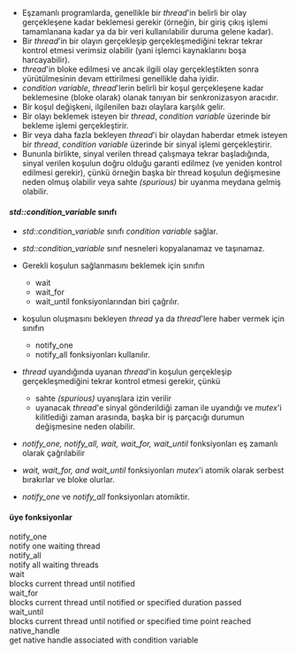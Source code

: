 + Eşzamanlı programlarda, genellikle bir _thread_'in belirli bir olay gerçekleşene kadar beklemesi gerekir (örneğin, bir giriş çıkış işlemi tamamlanana kadar ya da bir veri kullanılabilir duruma gelene kadar).
+ Bir _thread_'in bir olayın gerçekleşip gerçekleşmediğini tekrar tekrar kontrol etmesi verimsiz olabilir (yani işlemci kaynaklarını boşa harcayabilir).
+ _thread_'in bloke edilmesi ve ancak ilgili olay gerçekleştikten sonra yürütülmesinin devam ettirilmesi genellikle daha iyidir.
+ _condition variable_, _thread_'lerin belirli bir koşul gerçekleşene kadar beklemesine (bloke olarak) olanak tanıyan bir senkronizasyon aracıdır.
+ Bir koşul değişkeni, ilgilenilen bazı olaylara karşılık gelir.
+ Bir olayı beklemek isteyen bir _thread_, _condition variable_ üzerinde bir bekleme işlemi gerçekleştirir.
+ Bir veya daha fazla bekleyen _thread_'i bir olaydan haberdar etmek isteyen bir _thread_, _condition variable_ üzerinde bir sinyal işlemi gerçekleştirir.
+ Bununla birlikte, sinyal verilen thread çalışmaya tekrar başladığında, sinyal verilen koşulun doğru olduğu garanti edilmez (ve yeniden kontrol edilmesi gerekir), çünkü örneğin başka bir thread koşulun değişmesine neden olmuş olabilir veya sahte _(spurious)_ bir uyanma meydana gelmiş olabilir.

#### _std::condition_variable_ sınıfı
+ _std::condition_variable_ sınıfı _condition variable_ sağlar.
+ _std::condition_variable_ sınıf nesneleri kopyalanamaz ve taşınamaz.
+ Gerekli koşulun sağlanmasını beklemek için sınıfın
  - wait
  - wait_for
  - wait_until 
fonksiyonlarından biri çağrılır.

+ koşulun oluşmasını bekleyen _thread_ ya da _thread_'lere haber vermek için sınıfın
  - notify_one
  - notify_all 
fonksiyonları kullanılır.

+ _thread_ uyandığında uyanan _thread_'in koşulun gerçekleşip gerçekleşmediğini tekrar kontrol etmesi gerekir, çünkü
  - sahte _(spurious)_ uyanışlara izin verilir
  - uyanacak _thread_'e sinyal gönderildiği zaman ile uyandığı ve _mutex_'i kilitlediği zaman arasında, başka bir iş parçacığı durumun değişmesine neden olabilir.
+ _notify_one, notify_all, wait, wait_for, wait_until_ fonksiyonları eş zamanlı olarak çağrılabilir
+ _wait, wait_for, and wait_until_ fonksiyonları _mutex_'i atomik olarak serbest bırakırlar ve bloke olurlar.
+ _notify_one_ ve _notify_all_ fonksiyonları atomiktir.

#### üye fonksiyonlar

notify_one <br>
notify one waiting thread <br>
notify_all <br>
notify all waiting threads <br>
wait <br>
blocks current thread until notified<br>
wait_for <br>
blocks current thread until notified or specified duration passed<br>
wait_until <br>
blocks current thread until notified or specified time point reached<br>
native_handle<br>
get native handle associated with condition variable<br>


